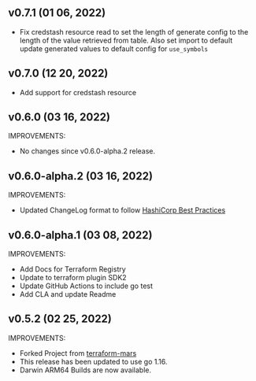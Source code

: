 ## v0.7.1 (01 06, 2022)

- Fix credstash resource read to set the length of generate config to the length of the value retrieved from table. Also set import to default update generated values to default config for `use_symbols`

## v0.7.0 (12 20, 2022)

- Add support for credstash resource

## v0.6.0 (03 16, 2022)

IMPROVEMENTS:

- No changes since v0.6.0-alpha.2 release.

## v0.6.0-alpha.2 (03 16, 2022)

IMPROVEMENTS:

- Updated ChangeLog format to follow [HashiCorp Best Practices](https://www.terraform.io/plugin/sdkv2/best-practices/versioning#changelog-specification)

## v0.6.0-alpha.1 (03 08, 2022)

IMPROVEMENTS:

- Add Docs for Terraform Registry
- Update to terraform plugin SDK2
- Update GitHub Actions to include go test
- Add CLA and update Readme

## v0.5.2 (02 25, 2022)

IMPROVEMENTS:

- Forked Project from [terraform-mars](https://github.com/terraform-mars/terraform-provider-credstash)
- This release has been updated to use go 1.16.
- Darwin ARM64 Builds are now available.
